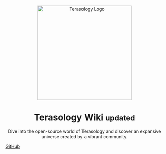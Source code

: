 <div style="text-align: center; margin-top: 2em;">
    <img src="/images/terasology-logo.png" width="300" alt="Terasology Logo">
</div>

<h1 style="text-align: center;">Terasology Wiki <small>updated</small></h1>

<p style="text-align: center;">
    Dive into the open-source world of Terasology and discover an expansive universe created by a vibrant community.
</p>

[GitHub](https://github.com/MovingBlocks/Terasology)
